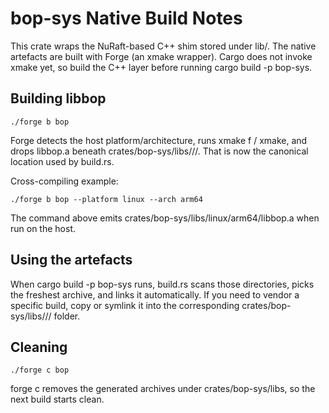 # bop-sys Native Build Notes

This crate wraps the NuRaft-based C++ shim stored under lib/. The native artefacts are built with Forge (an xmake wrapper). Cargo does not invoke xmake yet, so build the C++ layer before running cargo build -p bop-sys.

## Building libbop

    ./forge b bop

Forge detects the host platform/architecture, runs xmake f / xmake, and drops libbop.a beneath crates/bop-sys/libs/<platform>/<arch>/. That is now the canonical location used by build.rs.

Cross-compiling example:

    ./forge b bop --platform linux --arch arm64

The command above emits crates/bop-sys/libs/linux/arm64/libbop.a when run on the host.

## Using the artefacts

When cargo build -p bop-sys runs, build.rs scans those directories, picks the freshest archive, and links it automatically. If you need to vendor a specific build, copy or symlink it into the corresponding crates/bop-sys/libs/<platform>/<arch>/ folder.

## Cleaning

    ./forge c bop

forge c removes the generated archives under crates/bop-sys/libs, so the next build starts clean.
